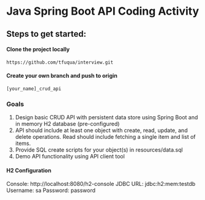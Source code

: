 # Java Spring Boot API Coding Activity

## Steps to get started:

#### Clone the project locally
`https://github.com/tfuqua/interview.git`

#### Create your own branch and push to origin
`[your_name]_crud_api`

### Goals
1. Design basic CRUD API with persistent data store using Spring Boot and in memory H2 database (pre-configured)
2. API should include at least one object with create, read, update, and delete operations. Read should include fetching a single item and list of items.
3. Provide SQL create scripts for your object(s) in resources/data.sql
4. Demo API functionality using API client tool

#### H2 Configuration
Console: http://localhost:8080/h2-console 
JDBC URL: jdbc:h2:mem:testdb
Username: sa
Password: password
